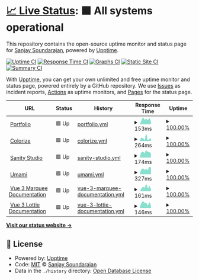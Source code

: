 # [📈 Live Status](https://status.sanjaysoundarajan.dev): <!--live status--> **🟩 All systems operational**

This repository contains the open-source uptime monitor and status page for [Sanjay Soundarajan](sanjaysoundarajan.dev), powered by [Upptime](https://github.com/upptime/upptime).

[![Uptime CI](https://github.com/megasanjay/upptime/workflows/Uptime%20CI/badge.svg)](https://github.com/megasanjay/upptime/actions?query=workflow%3A%22Uptime+CI%22)
[![Response Time CI](https://github.com/megasanjay/upptime/workflows/Response%20Time%20CI/badge.svg)](https://github.com/megasanjay/upptime/actions?query=workflow%3A%22Response+Time+CI%22)
[![Graphs CI](https://github.com/megasanjay/upptime/workflows/Graphs%20CI/badge.svg)](https://github.com/megasanjay/upptime/actions?query=workflow%3A%22Graphs+CI%22)
[![Static Site CI](https://github.com/megasanjay/upptime/workflows/Static%20Site%20CI/badge.svg)](https://github.com/megasanjay/upptime/actions?query=workflow%3A%22Static+Site+CI%22)
[![Summary CI](https://github.com/megasanjay/upptime/workflows/Summary%20CI/badge.svg)](https://github.com/megasanjay/upptime/actions?query=workflow%3A%22Summary+CI%22)

With [Upptime](https://upptime.js.org), you can get your own unlimited and free uptime monitor and status page, powered entirely by a GitHub repository. We use [Issues](https://github.com/megasanjay/upptime/issues) as incident reports, [Actions](https://github.com/megasanjay/upptime/actions) as uptime monitors, and [Pages](https://status.sanjaysoundarajan.dev) for the status page.

<!--start: status pages-->
<!-- This summary is generated by Upptime (https://github.com/upptime/upptime) -->
<!-- Do not edit this manually, your changes will be overwritten -->
<!-- prettier-ignore -->
| URL | Status | History | Response Time | Uptime |
| --- | ------ | ------- | ------------- | ------ |
| <img alt="" src="https://icons.duckduckgo.com/ip3/sanjaysoundarajan.dev.ico" height="13"> [Portfolio](https://sanjaysoundarajan.dev) | 🟩 Up | [portfolio.yml](https://github.com/megasanjay/upptime/commits/HEAD/history/portfolio.yml) | <details><summary><img alt="Response time graph" src="./graphs/portfolio/response-time-week.png" height="20"> 153ms</summary><br><a href="https://status.sanjaysoundarajan.dev/history/portfolio"><img alt="Response time 156" src="https://img.shields.io/endpoint?url=https%3A%2F%2Fraw.githubusercontent.com%2Fmegasanjay%2Fupptime%2FHEAD%2Fapi%2Fportfolio%2Fresponse-time.json"></a><br><a href="https://status.sanjaysoundarajan.dev/history/portfolio"><img alt="24-hour response time 93" src="https://img.shields.io/endpoint?url=https%3A%2F%2Fraw.githubusercontent.com%2Fmegasanjay%2Fupptime%2FHEAD%2Fapi%2Fportfolio%2Fresponse-time-day.json"></a><br><a href="https://status.sanjaysoundarajan.dev/history/portfolio"><img alt="7-day response time 153" src="https://img.shields.io/endpoint?url=https%3A%2F%2Fraw.githubusercontent.com%2Fmegasanjay%2Fupptime%2FHEAD%2Fapi%2Fportfolio%2Fresponse-time-week.json"></a><br><a href="https://status.sanjaysoundarajan.dev/history/portfolio"><img alt="30-day response time 147" src="https://img.shields.io/endpoint?url=https%3A%2F%2Fraw.githubusercontent.com%2Fmegasanjay%2Fupptime%2FHEAD%2Fapi%2Fportfolio%2Fresponse-time-month.json"></a><br><a href="https://status.sanjaysoundarajan.dev/history/portfolio"><img alt="1-year response time 156" src="https://img.shields.io/endpoint?url=https%3A%2F%2Fraw.githubusercontent.com%2Fmegasanjay%2Fupptime%2FHEAD%2Fapi%2Fportfolio%2Fresponse-time-year.json"></a></details> | <details><summary><a href="https://status.sanjaysoundarajan.dev/history/portfolio">100.00%</a></summary><a href="https://status.sanjaysoundarajan.dev/history/portfolio"><img alt="All-time uptime 100.00%" src="https://img.shields.io/endpoint?url=https%3A%2F%2Fraw.githubusercontent.com%2Fmegasanjay%2Fupptime%2FHEAD%2Fapi%2Fportfolio%2Fuptime.json"></a><br><a href="https://status.sanjaysoundarajan.dev/history/portfolio"><img alt="24-hour uptime 100.00%" src="https://img.shields.io/endpoint?url=https%3A%2F%2Fraw.githubusercontent.com%2Fmegasanjay%2Fupptime%2FHEAD%2Fapi%2Fportfolio%2Fuptime-day.json"></a><br><a href="https://status.sanjaysoundarajan.dev/history/portfolio"><img alt="7-day uptime 100.00%" src="https://img.shields.io/endpoint?url=https%3A%2F%2Fraw.githubusercontent.com%2Fmegasanjay%2Fupptime%2FHEAD%2Fapi%2Fportfolio%2Fuptime-week.json"></a><br><a href="https://status.sanjaysoundarajan.dev/history/portfolio"><img alt="30-day uptime 100.00%" src="https://img.shields.io/endpoint?url=https%3A%2F%2Fraw.githubusercontent.com%2Fmegasanjay%2Fupptime%2FHEAD%2Fapi%2Fportfolio%2Fuptime-month.json"></a><br><a href="https://status.sanjaysoundarajan.dev/history/portfolio"><img alt="1-year uptime 100.00%" src="https://img.shields.io/endpoint?url=https%3A%2F%2Fraw.githubusercontent.com%2Fmegasanjay%2Fupptime%2FHEAD%2Fapi%2Fportfolio%2Fuptime-year.json"></a></details>
| <img alt="" src="https://icons.duckduckgo.com/ip3/colorize.saso.one.ico" height="13"> [Colorize](https://colorize.saso.one) | 🟩 Up | [colorize.yml](https://github.com/megasanjay/upptime/commits/HEAD/history/colorize.yml) | <details><summary><img alt="Response time graph" src="./graphs/colorize/response-time-week.png" height="20"> 264ms</summary><br><a href="https://status.sanjaysoundarajan.dev/history/colorize"><img alt="Response time 229" src="https://img.shields.io/endpoint?url=https%3A%2F%2Fraw.githubusercontent.com%2Fmegasanjay%2Fupptime%2FHEAD%2Fapi%2Fcolorize%2Fresponse-time.json"></a><br><a href="https://status.sanjaysoundarajan.dev/history/colorize"><img alt="24-hour response time 126" src="https://img.shields.io/endpoint?url=https%3A%2F%2Fraw.githubusercontent.com%2Fmegasanjay%2Fupptime%2FHEAD%2Fapi%2Fcolorize%2Fresponse-time-day.json"></a><br><a href="https://status.sanjaysoundarajan.dev/history/colorize"><img alt="7-day response time 264" src="https://img.shields.io/endpoint?url=https%3A%2F%2Fraw.githubusercontent.com%2Fmegasanjay%2Fupptime%2FHEAD%2Fapi%2Fcolorize%2Fresponse-time-week.json"></a><br><a href="https://status.sanjaysoundarajan.dev/history/colorize"><img alt="30-day response time 232" src="https://img.shields.io/endpoint?url=https%3A%2F%2Fraw.githubusercontent.com%2Fmegasanjay%2Fupptime%2FHEAD%2Fapi%2Fcolorize%2Fresponse-time-month.json"></a><br><a href="https://status.sanjaysoundarajan.dev/history/colorize"><img alt="1-year response time 229" src="https://img.shields.io/endpoint?url=https%3A%2F%2Fraw.githubusercontent.com%2Fmegasanjay%2Fupptime%2FHEAD%2Fapi%2Fcolorize%2Fresponse-time-year.json"></a></details> | <details><summary><a href="https://status.sanjaysoundarajan.dev/history/colorize">100.00%</a></summary><a href="https://status.sanjaysoundarajan.dev/history/colorize"><img alt="All-time uptime 100.00%" src="https://img.shields.io/endpoint?url=https%3A%2F%2Fraw.githubusercontent.com%2Fmegasanjay%2Fupptime%2FHEAD%2Fapi%2Fcolorize%2Fuptime.json"></a><br><a href="https://status.sanjaysoundarajan.dev/history/colorize"><img alt="24-hour uptime 100.00%" src="https://img.shields.io/endpoint?url=https%3A%2F%2Fraw.githubusercontent.com%2Fmegasanjay%2Fupptime%2FHEAD%2Fapi%2Fcolorize%2Fuptime-day.json"></a><br><a href="https://status.sanjaysoundarajan.dev/history/colorize"><img alt="7-day uptime 100.00%" src="https://img.shields.io/endpoint?url=https%3A%2F%2Fraw.githubusercontent.com%2Fmegasanjay%2Fupptime%2FHEAD%2Fapi%2Fcolorize%2Fuptime-week.json"></a><br><a href="https://status.sanjaysoundarajan.dev/history/colorize"><img alt="30-day uptime 100.00%" src="https://img.shields.io/endpoint?url=https%3A%2F%2Fraw.githubusercontent.com%2Fmegasanjay%2Fupptime%2FHEAD%2Fapi%2Fcolorize%2Fuptime-month.json"></a><br><a href="https://status.sanjaysoundarajan.dev/history/colorize"><img alt="1-year uptime 100.00%" src="https://img.shields.io/endpoint?url=https%3A%2F%2Fraw.githubusercontent.com%2Fmegasanjay%2Fupptime%2FHEAD%2Fapi%2Fcolorize%2Fuptime-year.json"></a></details>
| <img alt="" src="https://icons.duckduckgo.com/ip3/studio.sanjaysoundarajan.dev.ico" height="13"> [Sanity Studio](https://studio.sanjaysoundarajan.dev) | 🟩 Up | [sanity-studio.yml](https://github.com/megasanjay/upptime/commits/HEAD/history/sanity-studio.yml) | <details><summary><img alt="Response time graph" src="./graphs/sanity-studio/response-time-week.png" height="20"> 174ms</summary><br><a href="https://status.sanjaysoundarajan.dev/history/sanity-studio"><img alt="Response time 167" src="https://img.shields.io/endpoint?url=https%3A%2F%2Fraw.githubusercontent.com%2Fmegasanjay%2Fupptime%2FHEAD%2Fapi%2Fsanity-studio%2Fresponse-time.json"></a><br><a href="https://status.sanjaysoundarajan.dev/history/sanity-studio"><img alt="24-hour response time 121" src="https://img.shields.io/endpoint?url=https%3A%2F%2Fraw.githubusercontent.com%2Fmegasanjay%2Fupptime%2FHEAD%2Fapi%2Fsanity-studio%2Fresponse-time-day.json"></a><br><a href="https://status.sanjaysoundarajan.dev/history/sanity-studio"><img alt="7-day response time 174" src="https://img.shields.io/endpoint?url=https%3A%2F%2Fraw.githubusercontent.com%2Fmegasanjay%2Fupptime%2FHEAD%2Fapi%2Fsanity-studio%2Fresponse-time-week.json"></a><br><a href="https://status.sanjaysoundarajan.dev/history/sanity-studio"><img alt="30-day response time 165" src="https://img.shields.io/endpoint?url=https%3A%2F%2Fraw.githubusercontent.com%2Fmegasanjay%2Fupptime%2FHEAD%2Fapi%2Fsanity-studio%2Fresponse-time-month.json"></a><br><a href="https://status.sanjaysoundarajan.dev/history/sanity-studio"><img alt="1-year response time 167" src="https://img.shields.io/endpoint?url=https%3A%2F%2Fraw.githubusercontent.com%2Fmegasanjay%2Fupptime%2FHEAD%2Fapi%2Fsanity-studio%2Fresponse-time-year.json"></a></details> | <details><summary><a href="https://status.sanjaysoundarajan.dev/history/sanity-studio">100.00%</a></summary><a href="https://status.sanjaysoundarajan.dev/history/sanity-studio"><img alt="All-time uptime 100.00%" src="https://img.shields.io/endpoint?url=https%3A%2F%2Fraw.githubusercontent.com%2Fmegasanjay%2Fupptime%2FHEAD%2Fapi%2Fsanity-studio%2Fuptime.json"></a><br><a href="https://status.sanjaysoundarajan.dev/history/sanity-studio"><img alt="24-hour uptime 100.00%" src="https://img.shields.io/endpoint?url=https%3A%2F%2Fraw.githubusercontent.com%2Fmegasanjay%2Fupptime%2FHEAD%2Fapi%2Fsanity-studio%2Fuptime-day.json"></a><br><a href="https://status.sanjaysoundarajan.dev/history/sanity-studio"><img alt="7-day uptime 100.00%" src="https://img.shields.io/endpoint?url=https%3A%2F%2Fraw.githubusercontent.com%2Fmegasanjay%2Fupptime%2FHEAD%2Fapi%2Fsanity-studio%2Fuptime-week.json"></a><br><a href="https://status.sanjaysoundarajan.dev/history/sanity-studio"><img alt="30-day uptime 100.00%" src="https://img.shields.io/endpoint?url=https%3A%2F%2Fraw.githubusercontent.com%2Fmegasanjay%2Fupptime%2FHEAD%2Fapi%2Fsanity-studio%2Fuptime-month.json"></a><br><a href="https://status.sanjaysoundarajan.dev/history/sanity-studio"><img alt="1-year uptime 100.00%" src="https://img.shields.io/endpoint?url=https%3A%2F%2Fraw.githubusercontent.com%2Fmegasanjay%2Fupptime%2FHEAD%2Fapi%2Fsanity-studio%2Fuptime-year.json"></a></details>
| <img alt="" src="https://icons.duckduckgo.com/ip3/umami.sanjaysoundarajan.dev.ico" height="13"> [Umami](https://umami.sanjaysoundarajan.dev) | 🟩 Up | [umami.yml](https://github.com/megasanjay/upptime/commits/HEAD/history/umami.yml) | <details><summary><img alt="Response time graph" src="./graphs/umami/response-time-week.png" height="20"> 327ms</summary><br><a href="https://status.sanjaysoundarajan.dev/history/umami"><img alt="Response time 310" src="https://img.shields.io/endpoint?url=https%3A%2F%2Fraw.githubusercontent.com%2Fmegasanjay%2Fupptime%2FHEAD%2Fapi%2Fumami%2Fresponse-time.json"></a><br><a href="https://status.sanjaysoundarajan.dev/history/umami"><img alt="24-hour response time 252" src="https://img.shields.io/endpoint?url=https%3A%2F%2Fraw.githubusercontent.com%2Fmegasanjay%2Fupptime%2FHEAD%2Fapi%2Fumami%2Fresponse-time-day.json"></a><br><a href="https://status.sanjaysoundarajan.dev/history/umami"><img alt="7-day response time 327" src="https://img.shields.io/endpoint?url=https%3A%2F%2Fraw.githubusercontent.com%2Fmegasanjay%2Fupptime%2FHEAD%2Fapi%2Fumami%2Fresponse-time-week.json"></a><br><a href="https://status.sanjaysoundarajan.dev/history/umami"><img alt="30-day response time 309" src="https://img.shields.io/endpoint?url=https%3A%2F%2Fraw.githubusercontent.com%2Fmegasanjay%2Fupptime%2FHEAD%2Fapi%2Fumami%2Fresponse-time-month.json"></a><br><a href="https://status.sanjaysoundarajan.dev/history/umami"><img alt="1-year response time 310" src="https://img.shields.io/endpoint?url=https%3A%2F%2Fraw.githubusercontent.com%2Fmegasanjay%2Fupptime%2FHEAD%2Fapi%2Fumami%2Fresponse-time-year.json"></a></details> | <details><summary><a href="https://status.sanjaysoundarajan.dev/history/umami">100.00%</a></summary><a href="https://status.sanjaysoundarajan.dev/history/umami"><img alt="All-time uptime 100.00%" src="https://img.shields.io/endpoint?url=https%3A%2F%2Fraw.githubusercontent.com%2Fmegasanjay%2Fupptime%2FHEAD%2Fapi%2Fumami%2Fuptime.json"></a><br><a href="https://status.sanjaysoundarajan.dev/history/umami"><img alt="24-hour uptime 100.00%" src="https://img.shields.io/endpoint?url=https%3A%2F%2Fraw.githubusercontent.com%2Fmegasanjay%2Fupptime%2FHEAD%2Fapi%2Fumami%2Fuptime-day.json"></a><br><a href="https://status.sanjaysoundarajan.dev/history/umami"><img alt="7-day uptime 100.00%" src="https://img.shields.io/endpoint?url=https%3A%2F%2Fraw.githubusercontent.com%2Fmegasanjay%2Fupptime%2FHEAD%2Fapi%2Fumami%2Fuptime-week.json"></a><br><a href="https://status.sanjaysoundarajan.dev/history/umami"><img alt="30-day uptime 100.00%" src="https://img.shields.io/endpoint?url=https%3A%2F%2Fraw.githubusercontent.com%2Fmegasanjay%2Fupptime%2FHEAD%2Fapi%2Fumami%2Fuptime-month.json"></a><br><a href="https://status.sanjaysoundarajan.dev/history/umami"><img alt="1-year uptime 100.00%" src="https://img.shields.io/endpoint?url=https%3A%2F%2Fraw.githubusercontent.com%2Fmegasanjay%2Fupptime%2FHEAD%2Fapi%2Fumami%2Fuptime-year.json"></a></details>
| <img alt="" src="https://icons.duckduckgo.com/ip3/vue3marquee.sanjaysoundarajan.dev.ico" height="13"> [Vue 3 Marquee Documentation](https://vue3marquee.sanjaysoundarajan.dev) | 🟩 Up | [vue-3-marquee-documentation.yml](https://github.com/megasanjay/upptime/commits/HEAD/history/vue-3-marquee-documentation.yml) | <details><summary><img alt="Response time graph" src="./graphs/vue-3-marquee-documentation/response-time-week.png" height="20"> 161ms</summary><br><a href="https://status.sanjaysoundarajan.dev/history/vue-3-marquee-documentation"><img alt="Response time 253" src="https://img.shields.io/endpoint?url=https%3A%2F%2Fraw.githubusercontent.com%2Fmegasanjay%2Fupptime%2FHEAD%2Fapi%2Fvue-3-marquee-documentation%2Fresponse-time.json"></a><br><a href="https://status.sanjaysoundarajan.dev/history/vue-3-marquee-documentation"><img alt="24-hour response time 127" src="https://img.shields.io/endpoint?url=https%3A%2F%2Fraw.githubusercontent.com%2Fmegasanjay%2Fupptime%2FHEAD%2Fapi%2Fvue-3-marquee-documentation%2Fresponse-time-day.json"></a><br><a href="https://status.sanjaysoundarajan.dev/history/vue-3-marquee-documentation"><img alt="7-day response time 161" src="https://img.shields.io/endpoint?url=https%3A%2F%2Fraw.githubusercontent.com%2Fmegasanjay%2Fupptime%2FHEAD%2Fapi%2Fvue-3-marquee-documentation%2Fresponse-time-week.json"></a><br><a href="https://status.sanjaysoundarajan.dev/history/vue-3-marquee-documentation"><img alt="30-day response time 282" src="https://img.shields.io/endpoint?url=https%3A%2F%2Fraw.githubusercontent.com%2Fmegasanjay%2Fupptime%2FHEAD%2Fapi%2Fvue-3-marquee-documentation%2Fresponse-time-month.json"></a><br><a href="https://status.sanjaysoundarajan.dev/history/vue-3-marquee-documentation"><img alt="1-year response time 253" src="https://img.shields.io/endpoint?url=https%3A%2F%2Fraw.githubusercontent.com%2Fmegasanjay%2Fupptime%2FHEAD%2Fapi%2Fvue-3-marquee-documentation%2Fresponse-time-year.json"></a></details> | <details><summary><a href="https://status.sanjaysoundarajan.dev/history/vue-3-marquee-documentation">100.00%</a></summary><a href="https://status.sanjaysoundarajan.dev/history/vue-3-marquee-documentation"><img alt="All-time uptime 100.00%" src="https://img.shields.io/endpoint?url=https%3A%2F%2Fraw.githubusercontent.com%2Fmegasanjay%2Fupptime%2FHEAD%2Fapi%2Fvue-3-marquee-documentation%2Fuptime.json"></a><br><a href="https://status.sanjaysoundarajan.dev/history/vue-3-marquee-documentation"><img alt="24-hour uptime 100.00%" src="https://img.shields.io/endpoint?url=https%3A%2F%2Fraw.githubusercontent.com%2Fmegasanjay%2Fupptime%2FHEAD%2Fapi%2Fvue-3-marquee-documentation%2Fuptime-day.json"></a><br><a href="https://status.sanjaysoundarajan.dev/history/vue-3-marquee-documentation"><img alt="7-day uptime 100.00%" src="https://img.shields.io/endpoint?url=https%3A%2F%2Fraw.githubusercontent.com%2Fmegasanjay%2Fupptime%2FHEAD%2Fapi%2Fvue-3-marquee-documentation%2Fuptime-week.json"></a><br><a href="https://status.sanjaysoundarajan.dev/history/vue-3-marquee-documentation"><img alt="30-day uptime 100.00%" src="https://img.shields.io/endpoint?url=https%3A%2F%2Fraw.githubusercontent.com%2Fmegasanjay%2Fupptime%2FHEAD%2Fapi%2Fvue-3-marquee-documentation%2Fuptime-month.json"></a><br><a href="https://status.sanjaysoundarajan.dev/history/vue-3-marquee-documentation"><img alt="1-year uptime 100.00%" src="https://img.shields.io/endpoint?url=https%3A%2F%2Fraw.githubusercontent.com%2Fmegasanjay%2Fupptime%2FHEAD%2Fapi%2Fvue-3-marquee-documentation%2Fuptime-year.json"></a></details>
| <img alt="" src="https://icons.duckduckgo.com/ip3/vue3lottie.sanjaysoundarajan.dev.ico" height="13"> [Vue 3 Lottie Documentation](https://vue3lottie.sanjaysoundarajan.dev) | 🟩 Up | [vue-3-lottie-documentation.yml](https://github.com/megasanjay/upptime/commits/HEAD/history/vue-3-lottie-documentation.yml) | <details><summary><img alt="Response time graph" src="./graphs/vue-3-lottie-documentation/response-time-week.png" height="20"> 146ms</summary><br><a href="https://status.sanjaysoundarajan.dev/history/vue-3-lottie-documentation"><img alt="Response time 167" src="https://img.shields.io/endpoint?url=https%3A%2F%2Fraw.githubusercontent.com%2Fmegasanjay%2Fupptime%2FHEAD%2Fapi%2Fvue-3-lottie-documentation%2Fresponse-time.json"></a><br><a href="https://status.sanjaysoundarajan.dev/history/vue-3-lottie-documentation"><img alt="24-hour response time 128" src="https://img.shields.io/endpoint?url=https%3A%2F%2Fraw.githubusercontent.com%2Fmegasanjay%2Fupptime%2FHEAD%2Fapi%2Fvue-3-lottie-documentation%2Fresponse-time-day.json"></a><br><a href="https://status.sanjaysoundarajan.dev/history/vue-3-lottie-documentation"><img alt="7-day response time 146" src="https://img.shields.io/endpoint?url=https%3A%2F%2Fraw.githubusercontent.com%2Fmegasanjay%2Fupptime%2FHEAD%2Fapi%2Fvue-3-lottie-documentation%2Fresponse-time-week.json"></a><br><a href="https://status.sanjaysoundarajan.dev/history/vue-3-lottie-documentation"><img alt="30-day response time 158" src="https://img.shields.io/endpoint?url=https%3A%2F%2Fraw.githubusercontent.com%2Fmegasanjay%2Fupptime%2FHEAD%2Fapi%2Fvue-3-lottie-documentation%2Fresponse-time-month.json"></a><br><a href="https://status.sanjaysoundarajan.dev/history/vue-3-lottie-documentation"><img alt="1-year response time 167" src="https://img.shields.io/endpoint?url=https%3A%2F%2Fraw.githubusercontent.com%2Fmegasanjay%2Fupptime%2FHEAD%2Fapi%2Fvue-3-lottie-documentation%2Fresponse-time-year.json"></a></details> | <details><summary><a href="https://status.sanjaysoundarajan.dev/history/vue-3-lottie-documentation">100.00%</a></summary><a href="https://status.sanjaysoundarajan.dev/history/vue-3-lottie-documentation"><img alt="All-time uptime 100.00%" src="https://img.shields.io/endpoint?url=https%3A%2F%2Fraw.githubusercontent.com%2Fmegasanjay%2Fupptime%2FHEAD%2Fapi%2Fvue-3-lottie-documentation%2Fuptime.json"></a><br><a href="https://status.sanjaysoundarajan.dev/history/vue-3-lottie-documentation"><img alt="24-hour uptime 100.00%" src="https://img.shields.io/endpoint?url=https%3A%2F%2Fraw.githubusercontent.com%2Fmegasanjay%2Fupptime%2FHEAD%2Fapi%2Fvue-3-lottie-documentation%2Fuptime-day.json"></a><br><a href="https://status.sanjaysoundarajan.dev/history/vue-3-lottie-documentation"><img alt="7-day uptime 100.00%" src="https://img.shields.io/endpoint?url=https%3A%2F%2Fraw.githubusercontent.com%2Fmegasanjay%2Fupptime%2FHEAD%2Fapi%2Fvue-3-lottie-documentation%2Fuptime-week.json"></a><br><a href="https://status.sanjaysoundarajan.dev/history/vue-3-lottie-documentation"><img alt="30-day uptime 100.00%" src="https://img.shields.io/endpoint?url=https%3A%2F%2Fraw.githubusercontent.com%2Fmegasanjay%2Fupptime%2FHEAD%2Fapi%2Fvue-3-lottie-documentation%2Fuptime-month.json"></a><br><a href="https://status.sanjaysoundarajan.dev/history/vue-3-lottie-documentation"><img alt="1-year uptime 100.00%" src="https://img.shields.io/endpoint?url=https%3A%2F%2Fraw.githubusercontent.com%2Fmegasanjay%2Fupptime%2FHEAD%2Fapi%2Fvue-3-lottie-documentation%2Fuptime-year.json"></a></details>

<!--end: status pages-->

[**Visit our status website →**](https://status.sanjaysoundarajan.dev)

## 📄 License

- Powered by: [Upptime](https://github.com/upptime/upptime)
- Code: [MIT](./LICENSE) © [Sanjay Soundarajan](sanjaysoundarajan.dev)
- Data in the `./history` directory: [Open Database License](https://opendatacommons.org/licenses/odbl/1-0/)
